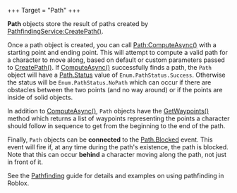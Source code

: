 +++
Target = "Path"
+++

**Path** objects store the result of paths created by [PathfindingService:CreatePath()](https://developer.roblox.com/api-reference/function/PathfindingService/CreatePath).Once a path object is created, you can call [Path:ComputeAsync()](https://developer.roblox.com/api-reference/function/Path/ComputeAsync) with a starting point and ending point. This will attempt to compute a valid path for a character to move along, based on default or custom parameters passed to [CreatePath()](https://developer.roblox.com/api-reference/function/PathfindingService/CreatePath). If [ComputeAsync()](https://developer.roblox.com/api-reference/function/Path/ComputeAsync) successfully finds a path, the `Path` object will have a [Path.Status](https://developer.roblox.com/api-reference/property/Path/Status) value of `Enum.PathStatus.Success`. Otherwise the status will be `Enum.PathStatus.NoPath` which can occur if there are obstacles between the two points (and no way around) or if the points are inside of solid objects.In addition to [ComputeAsync()](https://developer.roblox.com/api-reference/function/Path/ComputeAsync), `Path` objects have the [GetWaypoints()](https://developer.roblox.com/api-reference/function/Path/GetWaypoints) method which returns a list of waypoints representing the points a character should follow in sequence to get from the beginning to the end of the path.Finally, `Path` objects can be **connected** to the [Path.Blocked](https://developer.roblox.com/api-reference/event/Path/Blocked) event. This event will fire if, at any time during the path's existence, the path is blocked. Note that this can occur **behind** a character moving along the path, not just in front of it.See the [Pathfinding](https://developer.roblox.com/search#stq=Pathfinding) guide for details and examples on using pathfinding in Roblox.